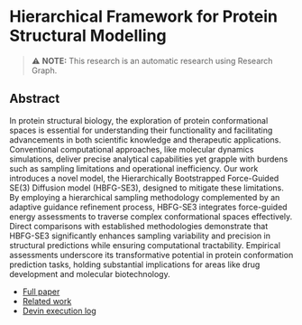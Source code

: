 
# Hierarchical Framework for Protein Structural Modelling
> ⚠️ **NOTE:** This research is an automatic research using Research Graph.
## Abstract
In protein structural biology, the exploration of protein conformational spaces is essential for understanding their functionality and facilitating advancements in both scientific knowledge and therapeutic applications. Conventional computational approaches, like molecular dynamics simulations, deliver precise analytical capabilities yet grapple with burdens such as sampling limitations and operational inefficiency. Our work introduces a novel model, the Hierarchically Bootstrapped Force-Guided SE(3) Diffusion model (HBFG-SE3), designed to mitigate these limitations. By employing a hierarchical sampling methodology complemented by an adaptive guidance refinement process, HBFG-SE3 integrates force-guided energy assessments to traverse complex conformational spaces effectively. Direct comparisons with established methodologies demonstrate that HBFG-SE3 significantly enhances sampling variability and precision in structural predictions while ensuring computational tractability. Empirical assessments underscore its transformative potential in protein conformation prediction tasks, holding substantial implications for areas like drug development and molecular biotechnology.

- [Full paper](https://github.com/auto-res2/auto-research/blob/devin-38ebe6acbc2c44a48cec3f5ed7d2ae43/paper/paper.pdf)
- [Related work](http://arxiv.org/abs/2403.14088v2)
- [Devin execution log](https://app.devin.ai/sessions/38ebe6acbc2c44a48cec3f5ed7d2ae43)
